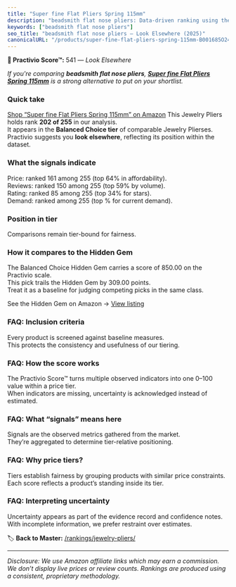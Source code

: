 ```yaml
---
title: "Super fine Flat Pliers Spring 115mm"
description: "beadsmith flat nose pliers: Data-driven ranking using the Practivio Score™. Positioned by quality, value, demand, findability, momentum."
keywords: ["beadsmith flat nose pliers"]
seo_title: "beadsmith flat nose pliers — Look Elsewhere (2025)"
canonicalURL: "/products/super-fine-flat-pliers-spring-115mm-B001685O24/"
---
```


**🚫 Practivio Score™:** 541 — _Look Elsewhere_


*If you're comparing **beadsmith flat nose pliers**, **[Super fine Flat Pliers Spring 115mm](https://www.amazon.com/dp/B001685O24?tag=practivio-20)** is a strong alternative to put on your shortlist.*
### Quick take
[Shop “Super fine Flat Pliers Spring 115mm” on Amazon](https://www.amazon.com/dp/B001685O24?tag=practivio-20)
This Jewelry Pliers holds rank **202 of 255** in our analysis.  
It appears in the **Balanced Choice tier** of comparable Jewelry Plierses.  
Practivio suggests you **look elsewhere**, reflecting its position within the dataset.

### What the signals indicate
Price: ranked 161 among 255 (top 64% in affordability).  
Reviews: ranked 150 among 255 (top 59% by volume).  
Rating: ranked 85 among 255 (top 34% for stars).  
Demand: ranked  among 255 (top % for current demand).

### Position in tier
Comparisons remain tier-bound for fairness.

### How it compares to the Hidden Gem
The Balanced Choice Hidden Gem carries a score of 850.00 on the Practivio scale.  
This pick trails the Hidden Gem by 309.00 points.  
Treat it as a baseline for judging competing picks in the same class.  

See the Hidden Gem on Amazon → [View listing](https://www.amazon.com/dp/B000JNRR0Y?tag=practivio-20)

### FAQ: Inclusion criteria
Every product is screened against baseline measures.  
This protects the consistency and usefulness of our tiering.

### FAQ: How the score works
The Practivio Score™ turns multiple observed indicators into one 0–100 value within a price tier.  
When indicators are missing, uncertainty is acknowledged instead of estimated.

### FAQ: What “signals” means here
Signals are the observed metrics gathered from the market.  
They’re aggregated to determine tier-relative positioning.

### FAQ: Why price tiers?
Tiers establish fairness by grouping products with similar price constraints.  
Each score reflects a product’s standing inside its tier.

### FAQ: Interpreting uncertainty
Uncertainty appears as part of the evidence record and confidence notes.  
With incomplete information, we prefer restraint over estimates.


🏷️ **Back to Master:** [/rankings/jewelry-pliers/](/rankings/jewelry-pliers/)

---
_Disclosure: We use Amazon affiliate links which may earn a commission. We don’t display live prices or review counts. Rankings are produced using a consistent, proprietary methodology._
